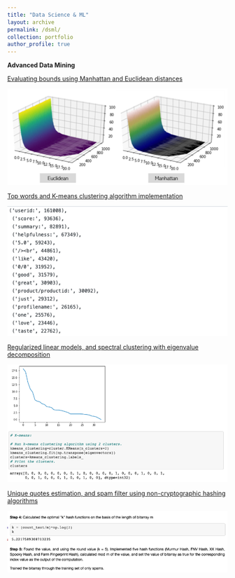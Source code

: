```yaml
---
title: "Data Science & ML"
layout: archive
permalink: /dsml/
collection: portfolio
author_profile: true
---
```


**Advanced Data Mining**

[Evaluating bounds using Manhattan and Euclidean distances](https://advaitiyer.github.io/dsml/2019-09-11-adm/)

<img src="/assets/images/advanced-data-mining/HW1.png?raw=true"/>

[Top words and K-means clustering algorithm implementation](https://advaitiyer.github.io/dsml/2019-10-16-adm/)

<img src="/assets/images/advanced-data-mining/HW2.png?raw=true"/>

[Regularized linear models, and spectral clustering with eigenvalue decomposition](https://advaitiyer.github.io/dsml/2019-11-06-adm/)

<img src="/assets/images/advanced-data-mining/HW3.png?raw=true"/>

[Unique quotes estimation, and spam filter using non-cryptographic hashing algorithms](https://advaitiyer.github.io/dsml/2019-11-06-adm/)

<img src="/assets/images/advanced-data-mining/HW4.png?raw=true"/>

